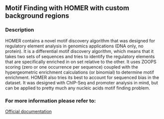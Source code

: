 ## Motif Finding with HOMER with custom background regions

### Description

HOMER contains a novel motif discovery algorithm that was designed for regulatory element analysis
in genomics applications (DNA only, no protein). It is a differential motif discovery algorithm,
which means that it takes two sets of sequences and tries to identify the regulatory elements that
are specifically enriched in on set relative to the other. It uses ZOOPS scoring (zero or one
occurrence per sequence) coupled with the hypergeometric enrichment calculations (or binomial) to
determine motif enrichment. HOMER also tries its best to account for sequenced bias in the dataset.
It was designed with ChIP-Seq and promoter analysis in mind, but can be applied to pretty much any
nucleic acids motif finding problem.

### For more information please refer to:

[Official documentation](http://homer.ucsd.edu/homer/motif/)